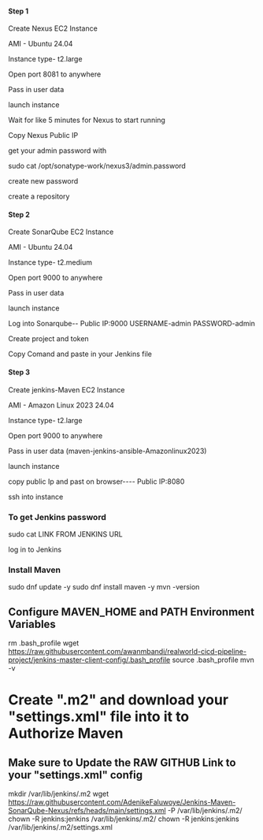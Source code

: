 #### Step 1 
Create Nexus EC2 Instance

AMI - Ubuntu 24.04

Instance type- t2.large

Open port 8081 to anywhere

Pass in user data

launch instance

Wait for like 5 minutes for Nexus to start running

Copy Nexus Public IP

get your admin password with 

sudo cat /opt/sonatype-work/nexus3/admin.password 

create new password 

create a repository 

#### Step 2
Create SonarQube EC2 Instance

AMI - Ubuntu 24.04

Instance type- t2.medium

Open port 9000 to anywhere

Pass in user data

launch instance

Log into Sonarqube-- Public IP:9000
USERNAME-admin 
PASSWORD-admin

Create project and token

Copy Comand and paste in your Jenkins file

#### Step 3
Create jenkins-Maven EC2 Instance

AMI - Amazon Linux 2023 24.04

Instance type- t2.large

Open port 9000 to anywhere

Pass in user data (maven-jenkins-ansible-Amazonlinux2023)

launch instance

copy public Ip and past on browser---- Public IP:8080

ssh into instance 

### To get Jenkins password
sudo cat LINK FROM JENKINS URL 

log in to Jenkins

### Install Maven
sudo dnf update -y
sudo dnf install maven -y
mvn -version

## Configure MAVEN_HOME and PATH Environment Variables
rm .bash_profile
wget https://raw.githubusercontent.com/awanmbandi/realworld-cicd-pipeline-project/jenkins-master-client-config/.bash_profile
source .bash_profile
mvn -v

# Create ".m2" and download your "settings.xml" file into it to Authorize Maven
## Make sure to Update the RAW GITHUB Link to your "settings.xml" config
mkdir /var/lib/jenkins/.m2
wget https://raw.githubusercontent.com/AdenikeFaluwoye/Jenkins-Maven-SonarQube-Nexus/refs/heads/main/settings.xml -P /var/lib/jenkins/.m2/
chown -R jenkins:jenkins /var/lib/jenkins/.m2/
chown -R jenkins:jenkins /var/lib/jenkins/.m2/settings.xml
